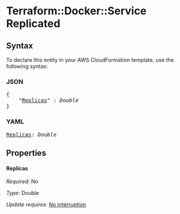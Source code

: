 # Terraform::Docker::Service Replicated

## Syntax

To declare this entity in your AWS CloudFormation template, use the following syntax:

### JSON

<pre>
{
    "<a href="#replicas" title="Replicas">Replicas</a>" : <i>Double</i>
}
</pre>

### YAML

<pre>
<a href="#replicas" title="Replicas">Replicas</a>: <i>Double</i>
</pre>

## Properties

#### Replicas

_Required_: No

_Type_: Double

_Update requires_: [No interruption](https://docs.aws.amazon.com/AWSCloudFormation/latest/UserGuide/using-cfn-updating-stacks-update-behaviors.html#update-no-interrupt)

